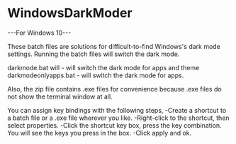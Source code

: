 # WindowsDarkModer
---For Windows 10---

These batch files are solutions for difficult-to-find Windows's dark mode settings. Running the batch files will switch the dark mode.

darkmode.bat will - will switch the dark mode for apps and theme  
darkmodeonlyapps.bat - will switch the dark mode for apps.

Also, the zip file contains .exe files for convenience because .exe files do not show the terminal window at all.

You can assign key bindings with the following steps,
-Create a shortcut to a batch file or a .exe file wherever you like.
-Right-click to the shortcut, then select properties.
-Click the shortcut key box, press the key combination. You will see the keys you press in the box.
-Click apply and ok. 
